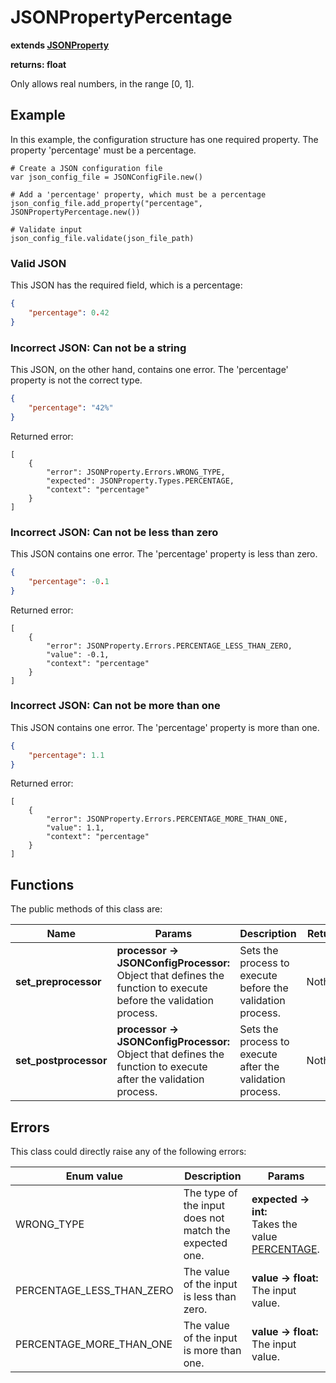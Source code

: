# JSONPropertyPercentage

**extends [JSONProperty](./JSON-PROPERTY.md)**

**returns: float**

Only allows real numbers, in the range [0, 1].

## Example

In this example, the configuration structure has one required property. The property 'percentage' must be a percentage.

```GDScript
# Create a JSON configuration file
var json_config_file = JSONConfigFile.new()

# Add a 'percentage' property, which must be a percentage
json_config_file.add_property("percentage", JSONPropertyPercentage.new())

# Validate input
json_config_file.validate(json_file_path)
```

### Valid JSON

This JSON has the required field, which is a percentage:

```JSON
{
    "percentage": 0.42
}
```

### Incorrect JSON: Can not be a string

This JSON, on the other hand, contains one error. The 'percentage' property is not the correct type.

```JSON
{
    "percentage": "42%"
}
```

Returned error:

```GDScript
[
    {
        "error": JSONProperty.Errors.WRONG_TYPE,
        "expected": JSONProperty.Types.PERCENTAGE,
        "context": "percentage"
    }
]
```

### Incorrect JSON: Can not be less than zero

This JSON contains one error. The 'percentage' property is less than zero.

```JSON
{
    "percentage": -0.1
}
```

Returned error:

```GDScript
[
    {
        "error": JSONProperty.Errors.PERCENTAGE_LESS_THAN_ZERO,
        "value": -0.1,
        "context": "percentage"
    }
]
```

### Incorrect JSON: Can not be more than one

This JSON contains one error. The 'percentage' property is more than one.

```JSON
{
    "percentage": 1.1
}
```

Returned error:

```GDScript
[
    {
        "error": JSONProperty.Errors.PERCENTAGE_MORE_THAN_ONE,
        "value": 1.1,
        "context": "percentage"
    }
]
```

## Functions

The public methods of this class are:

| Name | Params | Description | Returns |
|-|-|-|-|
| **set_preprocessor** | **processor -> JSONConfigProcessor:** <br> Object that defines the function to execute before the validation process. | Sets the process to execute before the validation process. | Nothing. |
| **set_postprocessor** | **processor -> JSONConfigProcessor:** <br> Object that defines the function to execute after the validation process. | Sets the process to execute after the validation process. | Nothing. |

## Errors

This class could directly raise any of the following errors:

| Enum value | Description | Params |
|-|-|-|
| WRONG_TYPE | The type of the input does not match the expected one. | **expected -> int:** <br> Takes the value [PERCENTAGE](./ENUMS.md).
| PERCENTAGE_LESS_THAN_ZERO | The value of the input is less than zero. | **value -> float:** <br> The input value.
| PERCENTAGE_MORE_THAN_ONE | The value of the input is more than one. | **value -> float:** <br> The input value.